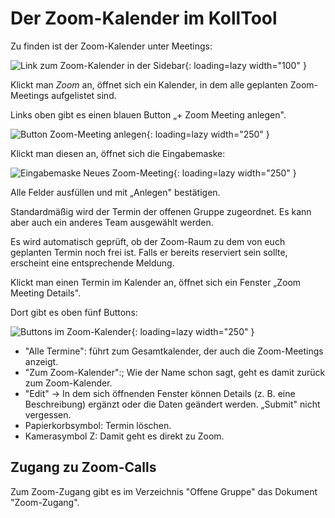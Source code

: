 # Der Zoom-Kalender im KollTool

Zu finden ist der Zoom-Kalender unter Meetings:

![Link zum Zoom-Kalender in der Sidebar](Zoom-Kalender-finden.jpg){: loading=lazy width="100" }

Klickt man *Zoom* an, öffnet sich ein Kalender, in dem alle geplanten
Zoom-Meetings aufgelistet sind.

Links oben gibt es einen blauen Button „+ Zoom Meeting anlegen".

![Button Zoom-Meeting anlegen](Zoom-Meeting-anlegen1.jpg){: loading=lazy width="250" }

Klickt man diesen an, öffnet sich die Eingabemaske:

![Eingabemaske Neues Zoom-Meeting](Zoom-Meeting-anlegen2.jpg){: loading=lazy width="250" }

Alle Felder ausfüllen und mit „Anlegen" bestätigen.

Standardmäßig wird der Termin der offenen Gruppe zugeordnet. Es kann aber auch ein anderes Team ausgewählt werden.

Es wird automatisch geprüft, ob der Zoom-Raum zu dem von euch geplanten
Termin noch frei ist. Falls er bereits reserviert sein sollte, erscheint
eine entsprechende Meldung.

Klickt man einen Termin im Kalender an, öffnet sich ein Fenster „Zoom
Meeting Details".

Dort gibt es oben fünf Buttons:

![Buttons im Zoom-Kalender](Screenshot-Zoom-Meeting-Details.jpg){: loading=lazy width="250" }

- "Alle Termine": führt zum Gesamtkalender, der auch die Zoom-Meetings anzeigt.
- "Zum Zoom-Kalender":;  Wie der Name schon sagt, geht es damit zurück zum
Zoom-Kalender.
- "Edit" &rarr; In dem sich öffnenden Fenster können Details (z.&nbsp;B. eine
Beschreibung) ergänzt oder die Daten geändert werden. „Submit" nicht
vergessen.
- Papierkorbsymbol: Termin löschen.
- Kamerasymbol Z: Damit geht es direkt zu Zoom.

## Zugang zu Zoom-Calls

Zum Zoom-Zugang gibt es im Verzeichnis "Offene Gruppe" das Dokument "Zoom-Zugang".
